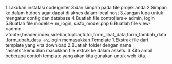 1.Lakukan instalasi codeigniter 3 dan simpan pada file projek anda
2.Simpan ke dalam htdocs agar dapat di akses dalam local host
3.Jangan lupa untuk mengatur config dan database
4.Buatlah file controllers-> admin, login
5.Buatlah file models-> m_login, sisfo_model.php
6.Buatlah file view->admin->footer,header,index,sidebar,topbar,tutor,form_lihat_data,form_tambah_data,form_ubah_data
                   ->v_login
memasukkan Template
1.Ekstrak file dari template yang kita download
2.Buatlah folder dengan nama "assets".kemudian masukkan file ektrak ke dalam assets.
3.Kita ambil beberapa contoh template yang akan kita gunakan untuk web kita.